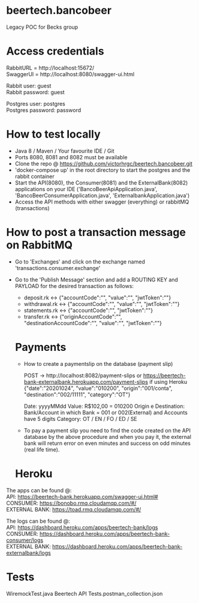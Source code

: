 # beertech.bancobeer
Legacy POC for Becks group

# Access credentials
RabbitURL = http://localhost:15672/  
SwaggerUI = http://localhost:8080/swagger-ui.html

Rabbit user: guest  
Rabbit password: guest  

Postgres user: postgres  
Postgres password: password  

# How to test locally
- Java 8 / Maven / Your favourite IDE / Git
- Ports 8080, 8081 and 8082 must be available
- Clone the repo @ https://github.com/victorhrgc/beertech.bancobeer.git
- 'docker-compose up' in the root directory to start the postgres and the rabbit container
- Start the API(8080), the Consumer(8081) and the ExternalBank(8082) applications on your IDE ('BancoBeerApiApplication.java', 'BancoBeerConsumerApplication.java', 'ExternalbankApplication.java')
- Access the API methods with either swagger (everything) or rabbitMQ (transactions)

# How to post a transaction message on RabbitMQ
- Go to 'Exchanges' and click on the exchange named 'transactions.consumer.exchange'
- Go to the 'Publish Message' section and add a ROUTING KEY and PAYLOAD for the desired transaction as follows:
  - deposit.rk    <-> {"accountCode":"", "value":"", "jwtToken":""}
  - withdrawal.rk <-> {"accountCode":"", "value":"", "jwtToken":""}
  - statements.rk <-> {"accountCode":"", "jwtToken":""}
  - transfer.rk   <-> {"originAccountCode":"", "destinationAccountCode":"", "value":"", "jwtToken":""}
  
  
  # Payments

  - How to create a paymentslip on the database  (payment slip)
  
    POST -> http://localhost:8082/payment-slips or https://beertech-bank-externalbank.herokuapp.com/payment-slips if using Heroku
    {"date":"20201024",  "value":"010200", "origin":"001/conta", "destination":"002/11111", "category":"OT"}

    Date:                 yyyyMMdd
    Value:                R$102,00 = 010200 
	  Origin e Destination: Bank/Account in which Bank = 001 or 002(External) and Accounts have 5 digits
    Category:             OT / EN / FO / ED / SE
    
   - To pay a payment slip you need to find the code created on the API database by the above procedure and when you pay it, the external bank will return error on even minutes and success on odd minutes (real life time).
  
  
  # Heroku

The apps can be found @:  
API:           https://beertech-bank.herokuapp.com/swagger-ui.html#	  
CONSUMER:      https://bonobo.rmq.cloudamqp.com/#/  
EXTERNAL BANK: https://toad.rmq.cloudamqp.com/#/  

The logs can be found @:  
API:            https://dashboard.heroku.com/apps/beertech-bank/logs  
CONSUMER:       https://dashboard.heroku.com/apps/beertech-bank-consumer/logs  
EXTERNAL BANK:	https://dashboard.heroku.com/apps/beertech-bank-externalbank/logs  


# Tests
WiremockTest.java
Beertech API Tests.postman_collection.json


  
